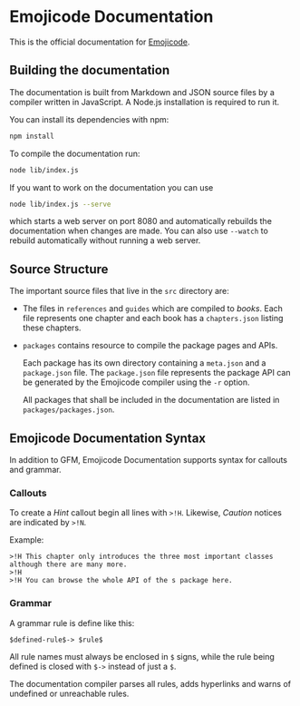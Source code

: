 # Emojicode Documentation

This is the official documentation for [Emojicode](http://emojicode.org).

## Building the documentation

The documentation is built from Markdown and JSON source files by a compiler
written in JavaScript. A Node.js installation is required to run it.

You can install its dependencies with npm:

```sh
npm install
```

To compile the documentation run:

```sh
node lib/index.js
```

If you want to work on the documentation you can use

```sh
node lib/index.js --serve
```

which starts a web server on port 8080 and automatically rebuilds the
documentation when changes are made. You can also use `--watch` to rebuild
automatically without running a web server.

## Source Structure

The important source files that live in the `src` directory are:

- The files in `references` and `guides` which are compiled to *books*. Each
  file represents one chapter and each book has a `chapters.json` listing these
  chapters.

- `packages` contains resource to compile the package pages and APIs.

  Each package has its own directory containing a `meta.json` and a
  `package.json` file. The `package.json` file represents the package API can be
  generated by the Emojicode compiler using the `-r` option.

  All packages that shall be included in the documentation are listed in
  `packages/packages.json`.

## Emojicode Documentation Syntax

In addition to GFM, Emojicode Documentation supports syntax for callouts and
grammar.

### Callouts

To create a *Hint* callout begin all lines with `>!H`. Likewise, *Caution*
notices are indicated by `>!N`.

Example:

```
>!H This chapter only introduces the three most important classes although there are many more.
>!H
>!H You can browse the whole API of the s package here.
```

### Grammar

A grammar rule is define like this:

```
$defined-rule$-> $rule$
```

All rule names must always be enclosed in `$` signs, while the rule being
defined is closed with `$->` instead of just a `$`.

The documentation compiler parses all rules, adds hyperlinks and warns of
undefined or unreachable rules.

